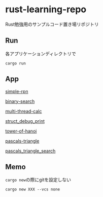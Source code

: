 # rust-learning-repo

Rust勉強用のサンプルコード置き場リポジトリ

## Run

各アプリケーションディレクトリで

```
cargo run
```

## App

[simple-rpn](./simple-rpn/)

[binary-search](./binary-search/)

[multi-thread-calc](./multi-thread-calc/)

[struct_debug_print](./struct_debug_print/)

[tower-of-hanoi](./tower-of-hanoi/)

[pascals-triangle](./pascals-triangle/)

[pascals_triangle_search](./pascals_triangle_search/)

## Memo

`cargo new`の際にgitを設定しない

```
cargo new XXX --vcs none
```